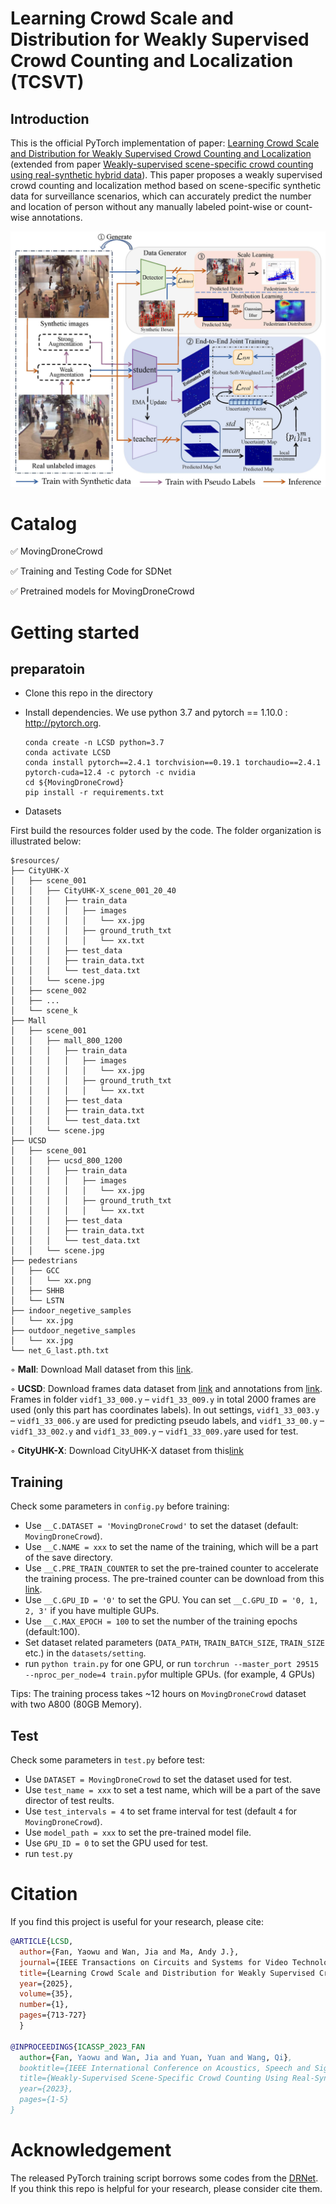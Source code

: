# Learning Crowd Scale and Distribution for Weakly Supervised Crowd Counting and Localization (TCSVT)
## Introduction
This is the official PyTorch implementation of paper: [Learning Crowd Scale and Distribution for Weakly Supervised Crowd Counting and Localization](https://ieeexplore.ieee.org/abstract/document/10680129) (extended from paper [Weakly-supervised scene-specific crowd counting using real-synthetic hybrid data](https://ieeexplore.ieee.org/abstract/document/10095275)). This paper proposes a weakly supervised crowd counting and localization method  based on scene-specific synthetic data for surveillance scenarios, which can accurately predict the number and location of person without any manually labeled point-wise or count-wise annotations.

![pipeline](figures/pipeline.jpg)

# Catalog
✅ MovingDroneCrowd

✅ Training and Testing Code for SDNet

✅ Pretrained models for MovingDroneCrowd

# Getting started

## preparatoin
* Clone this repo in the directory 

* Install dependencies. We use python 3.7 and pytorch == 1.10.0 : http://pytorch.org.

    ```
    conda create -n LCSD python=3.7
    conda activate LCSD
    conda install pytorch==2.4.1 torchvision==0.19.1 torchaudio==2.4.1 pytorch-cuda=12.4 -c pytorch -c nvidia
    cd ${MovingDroneCrowd}
    pip install -r requirements.txt
    ```
* Datasets

First build the resources folder used by the code. The folder organization is illustrated below:

```
$resources/
├── CityUHK-X
│   ├── scene_001
│   │   ├── CityUHK-X_scene_001_20_40
│   │   │   ├── train_data
│   │   │   │   ├── images
│   │   │   │   │   └── xx.jpg
│   │   │   │   ├── ground_truth_txt
│   │   │   │   │   └── xx.txt
│   │   │   ├── test_data
│   │   │   ├── train_data.txt
│   │   │   └── test_data.txt
│   │   └── scene.jpg
│   ├── scene_002
│   ├── ...
│   └── scene_k
├── Mall
│   ├── scene_001
│   │   ├── mall_800_1200
│   │   │   ├── train_data
│   │   │   │   ├── images
│   │   │   │   │   └── xx.jpg
│   │   │   │   ├── ground_truth_txt
│   │   │   │   │   └── xx.txt
│   │   │   ├── test_data
│   │   │   ├── train_data.txt
│   │   │   └── test_data.txt
│   │   └── scene.jpg
├── UCSD
│   ├── scene_001
│   │   ├── ucsd_800_1200
│   │   │   ├── train_data
│   │   │   │   ├── images
│   │   │   │   │   └── xx.jpg
│   │   │   │   ├── ground_truth_txt
│   │   │   │   │   └── xx.txt
│   │   │   ├── test_data
│   │   │   ├── train_data.txt
│   │   │   └── test_data.txt
│   │   └── scene.jpg
├── pedestrians
│   ├── GCC
│   │   └── xx.png
│   ├── SHHB
│   └── LSTN
├── indoor_negetive_samples
│   └── xx.jpg
├── outdoor_negetive_samples
│   └── xx.jpg
└── net_G_last.pth.txt
```

  ◦ **Mall**: Download Mall dataset from this [link](https://personal.ie.cuhk.edu.hk/~ccloy/downloads_mall_dataset.html).

  ◦ **UCSD**: Download frames data dataset from [link](http://visal.cs.cityu.edu.hk/static/downloads/ucsdpeds_vidf.zip) and annotations from [link](http://www.svcl.ucsd.edu/projects/peoplecnt/db/vidf-cvpr.zip). Frames in folder `vidf1_33_000.y` – `vidf1_33_009.y` in total 2000 frames are used (only this part has coordinates labels). In out settings, `vidf1_33_003.y` – `vidf1_33_006.y` are used for predicting pseudo labels, and `vidf1_33_00.y` – `vidf1_33_002.y` and `vidf1_33_009.y` – `vidf1_33_009.y`are used for test.

  ◦ **CityUHK-X**: Download CityUHK-X dataset from this[link](http://visal.cs.cityu.edu.hk/static/downloads/CityUHK-X.zip)

## Training

Check some parameters in `config.py` before training:

* Use `__C.DATASET = 'MovingDroneCrowd'` to set the dataset (default: `MovingDroneCrowd`).
* Use `__C.NAME = xxx` to set the name of the training, which will be a part of the save directory.
* Use `__C.PRE_TRAIN_COUNTER` to set the pre-trained counter to accelerate the training process. The pre-trained counter can be download from this [link](https://drive.google.com/file/d/1ILLLMM3vDIm773XNOerj8rQH-DCQYzRA/view?usp=drive_link).
* Use `__C.GPU_ID = '0'` to set the GPU. You can set `__C.GPU_ID = '0, 1, 2, 3'` if you have multiple GUPs.
* Use `__C.MAX_EPOCH = 100` to set the number of the training epochs (default:100). 
* Set dataset related parameters (`DATA_PATH`, `TRAIN_BATCH_SIZE`, `TRAIN_SIZE` etc.) in the `datasets/setting`.
* run `python train.py` for one GPU, or run `torchrun --master_port 29515 --nproc_per_node=4 train.py`for multiple GPUs. (for example, 4 GPUs)

Tips: The training process takes ~12 hours on `MovingDroneCrowd` dataset with two A800 (80GB Memory).

## Test

<!--To reproduce the performance, download the pre-trained models from [Google Drive]() and then place pretrained_model files to `SDNet/pre_train_model/`. -->
Check some parameters in `test.py` before test:

* Use `DATASET = MovingDroneCrowd` to set the dataset used for test.
* Use `test_name = xxx` to set a test name, which will be a part of the save director of test reults.
* Use `test_intervals = 4` to set frame interval for test (default `4` for `MovingDroneCrowd`). 
* Use `model_path = xxx` to set the pre-trained model file.
* Use `GPU_ID = 0` to set the GPU used for test.
* run `test.py`

# Citation
If you find this project is useful for your research, please cite:

```bibtex
@ARTICLE{LCSD,
  author={Fan, Yaowu and Wan, Jia and Ma, Andy J.},
  journal={IEEE Transactions on Circuits and Systems for Video Technology}, 
  title={Learning Crowd Scale and Distribution for Weakly Supervised Crowd Counting and Localization}, 
  year={2025},
  volume={35},
  number={1},
  pages={713-727}
  }

@INPROCEEDINGS{ICASSP_2023_FAN
  author={Fan, Yaowu and Wan, Jia and Yuan, Yuan and Wang, Qi},
  booktitle={IEEE International Conference on Acoustics, Speech and Signal Processing (ICASSP)}, 
  title={Weakly-Supervised Scene-Specific Crowd Counting Using Real-Synthetic Hybrid Data}, 
  year={2023},
  pages={1-5}
}


 ```

# Acknowledgement

The released PyTorch training script borrows some codes from the [DRNet](https://github.com/taohan10200/DRNet). If you think this repo is helpful for your research, please consider cite them.